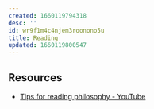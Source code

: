 ```yaml
---
created: 1660119794318
desc: ''
id: wr9f1m4c4njem3roonono5u
title: Reading
updated: 1660119800547
---
```

   
## Resources   
   
   
- [Tips for reading philosophy - YouTube](https://www.youtube.com/watch?v=-Pj26s8u6Vo)